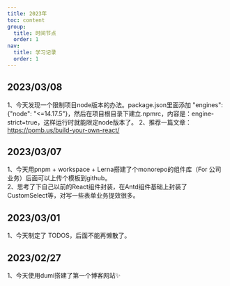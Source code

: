 ```yaml
---
title: 2023年
toc: content
group:
  title: 时间节点
  order: 1
nav: 
  title: 学习记录
  order: 1
---
```

## 2023/03/08
1、今天发现一个限制项目node版本的办法。package.json里面添加 "engines": {"node": "<=14.17.5"}，然后在项目根目录下建立.npmrc，内容是：engine-strict=true，这样运行时就能限定node版本了。
2、推荐一篇文章：https://pomb.us/build-your-own-react/

## 2023/03/07
1、今天用pnpm + workspace + Lerna搭建了个monorepo的组件库（For 公司业务）后面可以上传个模板到github。  
2、思考了下自己以前的React组件封装，在Antd组件基础上封装了CustomSelect等，对写一些表单业务提效很多。


## 2023/03/01
1、今天制定了 TODOS，后面不能再懒散了。

## 2023/02/27
1、今天使用dumi搭建了第一个博客网站✨
